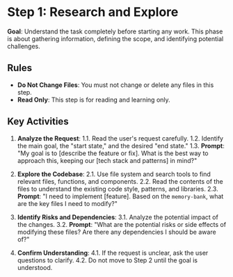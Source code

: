 # Step 1: Research and Explore

**Goal**: Understand the task completely before starting any work. This phase is about gathering information, defining the scope, and identifying potential
challenges.

## Rules

- **Do Not Change Files**: You must not change or delete any files in this step.
- **Read Only**: This step is for reading and learning only.

## Key Activities

1. **Analyze the Request**:
    1.1. Read the user's request carefully.
    1.2. Identify the main goal, the "start state," and the desired "end state."
    1.3. **Prompt**: "My goal is to [describe the feature or fix]. What is the best way to approach this, keeping our [tech stack and patterns] in mind?"

2. **Explore the Codebase**:
    2.1. Use file system and search tools to find relevant files, functions, and components.
    2.2. Read the contents of the files to understand the existing code style, patterns, and libraries.
    2.3. **Prompt**: "I need to implement [feature]. Based on the `memory-bank`, what are the key files I need to modify?"

3. **Identify Risks and Dependencies**:
    3.1. Analyze the potential impact of the changes.
    3.2. **Prompt**: "What are the potential risks or side effects of modifying these files? Are there any dependencies I should be aware of?"

4. **Confirm Understanding**:
    4.1. If the request is unclear, ask the user questions to clarify.
    4.2. Do not move to Step 2 until the goal is understood.
